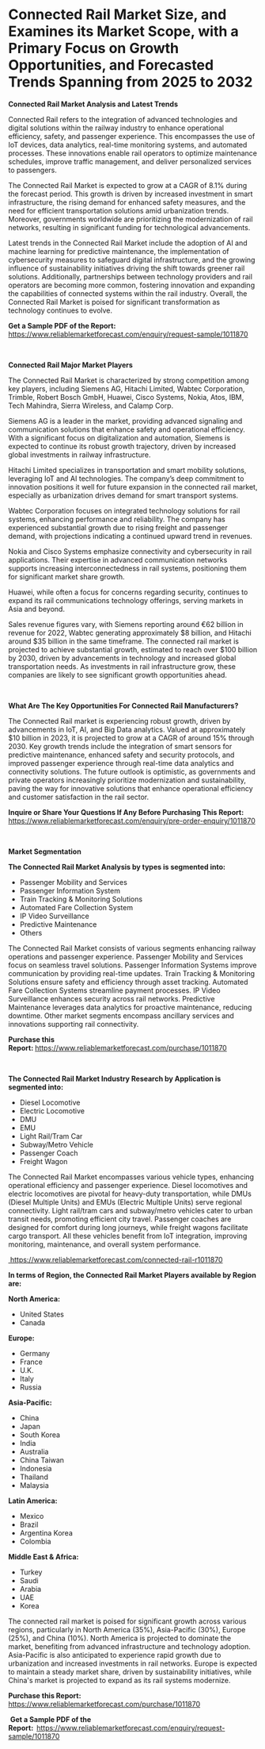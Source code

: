 <p><h1>Connected Rail Market Size, and Examines its Market Scope, with a Primary Focus on Growth Opportunities, and Forecasted Trends Spanning from 2025 to 2032</h1></p><p><strong>Connected Rail Market Analysis and Latest Trends</strong></p>
<p><p>Connected Rail refers to the integration of advanced technologies and digital solutions within the railway industry to enhance operational efficiency, safety, and passenger experience. This encompasses the use of IoT devices, data analytics, real-time monitoring systems, and automated processes. These innovations enable rail operators to optimize maintenance schedules, improve traffic management, and deliver personalized services to passengers.</p><p>The Connected Rail Market is expected to grow at a CAGR of 8.1% during the forecast period. This growth is driven by increased investment in smart infrastructure, the rising demand for enhanced safety measures, and the need for efficient transportation solutions amid urbanization trends. Moreover, governments worldwide are prioritizing the modernization of rail networks, resulting in significant funding for technological advancements.</p><p>Latest trends in the Connected Rail Market include the adoption of AI and machine learning for predictive maintenance, the implementation of cybersecurity measures to safeguard digital infrastructure, and the growing influence of sustainability initiatives driving the shift towards greener rail solutions. Additionally, partnerships between technology providers and rail operators are becoming more common, fostering innovation and expanding the capabilities of connected systems within the rail industry. Overall, the Connected Rail Market is poised for significant transformation as technology continues to evolve.</p></p>
<p><strong>Get a Sample PDF of the Report:&nbsp;</strong> <a href="https://www.reliablemarketforecast.com/enquiry/request-sample/1011870?utm_campaign=3118&utm_medium=2&utm_source=Github&utm_content=ia&utm_term=17042025&utm_id=connected-rail">https://www.reliablemarketforecast.com/enquiry/request-sample/1011870</a></p>
<p>&nbsp;</p>
<p><strong>Connected Rail Major Market Players</strong></p>
<p><p>The Connected Rail Market is characterized by strong competition among key players, including Siemens AG, Hitachi Limited, Wabtec Corporation, Trimble, Robert Bosch GmbH, Huawei, Cisco Systems, Nokia, Atos, IBM, Tech Mahindra, Sierra Wireless, and Calamp Corp. </p><p>Siemens AG is a leader in the market, providing advanced signaling and communication solutions that enhance safety and operational efficiency. With a significant focus on digitalization and automation, Siemens is expected to continue its robust growth trajectory, driven by increased global investments in railway infrastructure.</p><p>Hitachi Limited specializes in transportation and smart mobility solutions, leveraging IoT and AI technologies. The company’s deep commitment to innovation positions it well for future expansion in the connected rail market, especially as urbanization drives demand for smart transport systems.</p><p>Wabtec Corporation focuses on integrated technology solutions for rail systems, enhancing performance and reliability. The company has experienced substantial growth due to rising freight and passenger demand, with projections indicating a continued upward trend in revenues.</p><p>Nokia and Cisco Systems emphasize connectivity and cybersecurity in rail applications. Their expertise in advanced communication networks supports increasing interconnectedness in rail systems, positioning them for significant market share growth.</p><p>Huawei, while often a focus for concerns regarding security, continues to expand its rail communications technology offerings, serving markets in Asia and beyond.</p><p>Sales revenue figures vary, with Siemens reporting around €62 billion in revenue for 2022, Wabtec generating approximately $8 billion, and Hitachi around $35 billion in the same timeframe. The connected rail market is projected to achieve substantial growth, estimated to reach over $100 billion by 2030, driven by advancements in technology and increased global transportation needs. As investments in rail infrastructure grow, these companies are likely to see significant growth opportunities ahead.</p></p>
<p>&nbsp;</p>
<p><strong>What Are The Key Opportunities For Connected Rail Manufacturers?</strong></p>
<p><p>The Connected Rail market is experiencing robust growth, driven by advancements in IoT, AI, and Big Data analytics. Valued at approximately $10 billion in 2023, it is projected to grow at a CAGR of around 15% through 2030. Key growth trends include the integration of smart sensors for predictive maintenance, enhanced safety and security protocols, and improved passenger experience through real-time data analytics and connectivity solutions. The future outlook is optimistic, as governments and private operators increasingly prioritize modernization and sustainability, paving the way for innovative solutions that enhance operational efficiency and customer satisfaction in the rail sector.</p></p>
<p><strong>Inquire or Share Your Questions If Any Before Purchasing This Report:</strong> <a href="https://www.reliablemarketforecast.com/enquiry/pre-order-enquiry/1011870?utm_campaign=3118&utm_medium=2&utm_source=Github&utm_content=ia&utm_term=17042025&utm_id=connected-rail">https://www.reliablemarketforecast.com/enquiry/pre-order-enquiry/1011870</a></p>
<p>&nbsp;</p>
<p><strong>Market Segmentation</strong></p>
<p><strong>The Connected Rail Market Analysis by types is segmented into:</strong></p>
<p><ul><li>Passenger Mobility and Services</li><li>Passenger Information System</li><li>Train Tracking & Monitoring Solutions</li><li>Automated Fare Collection System</li><li>IP Video Surveillance</li><li>Predictive Maintenance</li><li>Others</li></ul></p>
<p><p>The Connected Rail Market consists of various segments enhancing railway operations and passenger experience. Passenger Mobility and Services focus on seamless travel solutions. Passenger Information Systems improve communication by providing real-time updates. Train Tracking & Monitoring Solutions ensure safety and efficiency through asset tracking. Automated Fare Collection Systems streamline payment processes. IP Video Surveillance enhances security across rail networks. Predictive Maintenance leverages data analytics for proactive maintenance, reducing downtime. Other market segments encompass ancillary services and innovations supporting rail connectivity.</p></p>
<p><strong>Purchase this Report:&nbsp;</strong><a href="https://www.reliablemarketforecast.com/purchase/1011870?utm_campaign=3118&utm_medium=2&utm_source=Github&utm_content=ia&utm_term=17042025&utm_id=connected-rail">https://www.reliablemarketforecast.com/purchase/1011870</a></p>
<p>&nbsp;</p>
<p><strong>The Connected Rail Market Industry Research by Application is segmented into:</strong></p>
<p><ul><li>Diesel Locomotive</li><li>Electric Locomotive</li><li>DMU</li><li>EMU</li><li>Light Rail/Tram Car</li><li>Subway/Metro Vehicle</li><li>Passenger Coach</li><li>Freight Wagon</li></ul></p>
<p><p>The Connected Rail Market encompasses various vehicle types, enhancing operational efficiency and passenger experience. Diesel locomotives and electric locomotives are pivotal for heavy-duty transportation, while DMUs (Diesel Multiple Units) and EMUs (Electric Multiple Units) serve regional connectivity. Light rail/tram cars and subway/metro vehicles cater to urban transit needs, promoting efficient city travel. Passenger coaches are designed for comfort during long journeys, while freight wagons facilitate cargo transport. All these vehicles benefit from IoT integration, improving monitoring, maintenance, and overall system performance.</p></p>
<p><a href="https://www.reliablemarketforecast.com/connected-rail-r1011870?utm_campaign=3118&utm_medium=2&utm_source=Github&utm_content=ia&utm_term=17042025&utm_id=connected-rail">&nbsp;https://www.reliablemarketforecast.com/connected-rail-r1011870</a></p>
<p><strong>In terms of Region, the Connected Rail Market Players available by Region are:</strong></p>
<p>
    <p> <strong> North America: </strong>
        <ul>
            <li>United States</li>
            <li>Canada</li>
        </ul>
        </p> 
    <p> <strong> Europe: </strong>
        <ul>
            <li>Germany</li>
            <li>France</li>
            <li>U.K.</li>
            <li>Italy</li>
            <li>Russia</li>
        </ul>
        </p> 
    <p> <strong> Asia-Pacific: </strong>
        <ul>
            <li>China</li>
            <li>Japan</li>
            <li>South Korea</li>
            <li>India</li>
            <li>Australia</li>
            <li>China Taiwan</li>
            <li>Indonesia</li>
            <li>Thailand</li>
            <li>Malaysia</li>
        </ul>
        </p> 
    <p> <strong> Latin America: </strong>
        <ul>
            <li>Mexico</li>
            <li>Brazil</li>
            <li>Argentina Korea</li>
            <li>Colombia</li>
        </ul>
        </p> 
    <p> <strong> Middle East & Africa: </strong>
        <ul>
            <li>Turkey</li>
            <li>Saudi</li>
            <li>Arabia</li>
            <li>UAE</li>
            <li>Korea</li>
        </ul>
    </p>
    </p>
<p><p>The connected rail market is poised for significant growth across various regions, particularly in North America (35%), Asia-Pacific (30%), Europe (25%), and China (10%). North America is projected to dominate the market, benefiting from advanced infrastructure and technology adoption. Asia-Pacific is also anticipated to experience rapid growth due to urbanization and increased investments in rail networks. Europe is expected to maintain a steady market share, driven by sustainability initiatives, while China's market is projected to expand as its rail systems modernize.</p></p>
<p><strong>Purchase this Report: </strong><a href="https://www.reliablemarketforecast.com/purchase/1011870?utm_campaign=3118&utm_medium=2&utm_source=Github&utm_content=ia&utm_term=17042025&utm_id=connected-rail">https://www.reliablemarketforecast.com/purchase/1011870</a></p>
<p>&nbsp;<strong>Get a Sample PDF of the Report:&nbsp;&nbsp;</strong><a href="https://www.reliablemarketforecast.com/enquiry/request-sample/1011870?utm_campaign=3118&utm_medium=2&utm_source=Github&utm_content=ia&utm_term=17042025&utm_id=connected-rail">https://www.reliablemarketforecast.com/enquiry/request-sample/1011870</a></p>
<p><strong></strong></p>
<p><p></p><p></p><p></p></p>